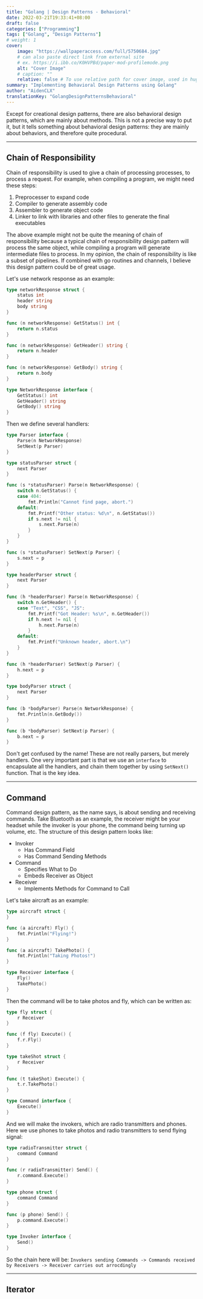 ```yaml
---
title: "Golang | Design Patterns - Behavioral"
date: 2022-03-21T19:33:41+08:00
draft: false
categories: ["Programming"]
tags: ["Golang", "Design Patterns"]
# weight: 1
cover:
    image: "https://wallpaperaccess.com/full/5750684.jpg"
    # can also paste direct link from external site
    # ex. https://i.ibb.co/K0HVPBd/paper-mod-profilemode.png
    alt: "Cover Image"
    # caption: ""
    relative: false # To use relative path for cover image, used in hugo Page-bundles
summary: "Implementing Behavioral Design Patterns using Golang"
author: "AidenCLX"
translationKey: "GolangDesignPatternsBehavioral"
---
```


Except for creational design patterns, there are also behavioral design patterns, which are mainly about methods. This is not a precise way to put it, but it tells something about behavioral design patterns: they are mainly about behaviors, and therefore quite procedural.

---

## Chain of Responsibility

Chain of responsibility is used to give a chain of processing processes, to process a request. For example, when compiling a program, we might need these steps:

1. Preprocesser to expand code
2. Compiler to generate assembly code
3. Assembler to generate object code
4. Linker to link with libraries and other files to generate the final executables

The above example might not be quite the meaning of chain of responsibility because a typical chain of responsibility design pattern will process the same object, while compiling a program will generate intermediate files to process. In my opinion, the chain of responsibility is like a subset of pipelines. If combined with go routines and channels, I believe this design pattern could be of great usage.

Let's use network response as an example:

```go
type networkResponse struct {
	status int
	header string
	body string
}

func (n networkResponse) GetStatus() int {
	return n.status
}

func (n networkResponse) GetHeader() string {
	return n.header
}

func (n networkResponse) GetBody() string {
	return n.body
}

type NetworkResponse interface {
	GetStatus() int
	GetHeader() string
	GetBody() string
}
```

Then we define several handlers:

```go
type Parser interface {
	Parse(n NetworkResponse)
	SetNext(p Parser)
}

type statusParser struct {
	next Parser
}

func (s *statusParser) Parse(n NetworkResponse) {
	switch n.GetStatus() {
	case 404:
		fmt.Println("Cannot find page, abort.")
	default:
		fmt.Printf("Other status: %d\n", n.GetStatus())
		if s.next != nil {
			s.next.Parse(n)
		}
	}
}

func (s *statusParser) SetNext(p Parser) {
	s.next = p
}

type headerParser struct {
	next Parser
}

func (h *headerParser) Parse(n NetworkResponse) {
	switch n.GetHeader() {
	case "Text", "CSS", "JS":
		fmt.Printf("Got Header: %s\n", n.GetHeader())
		if h.next != nil {
			h.next.Parse(n)
		}
	default:
		fmt.Printf("Unknown header, abort.\n")
	}
}

func (h *headerParser) SetNext(p Parser) {
	h.next = p
}

type bodyParser struct {
	next Parser
}

func (b *bodyParser) Parse(n NetworkResponse) {
	fmt.Println(n.GetBody())
}

func (b *bodyParser) SetNext(p Parser) {
	b.next = p
}
```

Don't get confused by the name! These are not really parsers, but merely handlers. One very important part is that we use an ```interface``` to encapsulate all the handlers, and chain them together by using ```SetNext()``` function. That is the key idea.

---

## Command

Command design pattern, as the name says, is about sending and receiving commands. Take Bluetooth as an example, the receiver might be your headset while the invoker is your phone, the command being turning up volume, etc. The structure of this design pattern looks like:

- Invoker
    - Has Command Field
    - Has Command Sending Methods
- Command
    - Specifies What to Do
    - Embeds Receiver as Object
- Receiver
    - Implements Methods for Command to Call

Let's take aircraft as an example:

```go
type aircraft struct {
}

func (a aircraft) Fly() {
	fmt.Println("Flying!")
}

func (a aircraft) TakePhoto() {
	fmt.Println("Taking Photos!")
}

type Receiver interface {
	Fly()
	TakePhoto()
}
```

Then the command will be to take photos and fly, which can be written as:

```go
type fly struct {
	r Receiver
}

func (f fly) Execute() {
	f.r.Fly()
}

type takeShot struct {
	r Receiver
}

func (t takeShot) Execute() {
	t.r.TakePhoto()
}

type Command interface {
	Execute()
}
```

And we will make the invokers, which are radio transmitters and phones. Here we use phones to take photos and radio transmitters to send flying signal:

```go
type radioTransmitter struct {
	command Command
}

func (r radioTransmitter) Send() {
	r.command.Execute()
}

type phone struct {
	command Command
}

func (p phone) Send() {
	p.command.Execute()
}

type Invoker interface {
	Send()
}
```

So the chain here will be:
```Invokers sending Commands -> Commands received by Receivers -> Receiver carries out arrocdingly```

---

## Iterator


